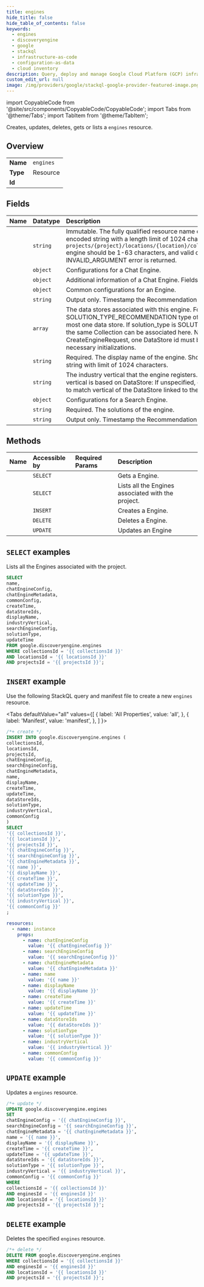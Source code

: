 ```yaml
---
title: engines
hide_title: false
hide_table_of_contents: false
keywords:
  - engines
  - discoveryengine
  - google
  - stackql
  - infrastructure-as-code
  - configuration-as-data
  - cloud inventory
description: Query, deploy and manage Google Cloud Platform (GCP) infrastructure and resources using SQL
custom_edit_url: null
image: /img/providers/google/stackql-google-provider-featured-image.png
---
```


import CopyableCode from '@site/src/components/CopyableCode/CopyableCode';
import Tabs from '@theme/Tabs';
import TabItem from '@theme/TabItem';

Creates, updates, deletes, gets or lists a <code>engines</code> resource.

## Overview
<table><tbody>
<tr><td><b>Name</b></td><td><code>engines</code></td></tr>
<tr><td><b>Type</b></td><td>Resource</td></tr>
<tr><td><b>Id</b></td><td><CopyableCode code="google.discoveryengine.engines" /></td></tr>
</tbody></table>

## Fields
| Name | Datatype | Description |
|:-----|:---------|:------------|
| <CopyableCode code="name" /> | `string` | Immutable. The fully qualified resource name of the engine. This field must be a UTF-8 encoded string with a length limit of 1024 characters. Format: `projects/{project}/locations/{location}/collections/{collection}/engines/{engine}` engine should be 1-63 characters, and valid characters are /a-z0-9*/. Otherwise, an INVALID_ARGUMENT error is returned. |
| <CopyableCode code="chatEngineConfig" /> | `object` | Configurations for a Chat Engine. |
| <CopyableCode code="chatEngineMetadata" /> | `object` | Additional information of a Chat Engine. Fields in this message are output only. |
| <CopyableCode code="commonConfig" /> | `object` | Common configurations for an Engine. |
| <CopyableCode code="createTime" /> | `string` | Output only. Timestamp the Recommendation Engine was created at. |
| <CopyableCode code="dataStoreIds" /> | `array` | The data stores associated with this engine. For SOLUTION_TYPE_SEARCH and SOLUTION_TYPE_RECOMMENDATION type of engines, they can only associate with at most one data store. If solution_type is SOLUTION_TYPE_CHAT, multiple DataStores in the same Collection can be associated here. Note that when used in CreateEngineRequest, one DataStore id must be provided as the system will use it for necessary initializations. |
| <CopyableCode code="displayName" /> | `string` | Required. The display name of the engine. Should be human readable. UTF-8 encoded string with limit of 1024 characters. |
| <CopyableCode code="industryVertical" /> | `string` | The industry vertical that the engine registers. The restriction of the Engine industry vertical is based on DataStore: If unspecified, default to `GENERIC`. Vertical on Engine has to match vertical of the DataStore linked to the engine. |
| <CopyableCode code="searchEngineConfig" /> | `object` | Configurations for a Search Engine. |
| <CopyableCode code="solutionType" /> | `string` | Required. The solutions of the engine. |
| <CopyableCode code="updateTime" /> | `string` | Output only. Timestamp the Recommendation Engine was last updated. |

## Methods
| Name | Accessible by | Required Params | Description |
|:-----|:--------------|:----------------|:------------|
| <CopyableCode code="projects_locations_collections_engines_get" /> | `SELECT` | <CopyableCode code="collectionsId, enginesId, locationsId, projectsId" /> | Gets a Engine. |
| <CopyableCode code="projects_locations_collections_engines_list" /> | `SELECT` | <CopyableCode code="collectionsId, locationsId, projectsId" /> | Lists all the Engines associated with the project. |
| <CopyableCode code="projects_locations_collections_engines_create" /> | `INSERT` | <CopyableCode code="collectionsId, locationsId, projectsId" /> | Creates a Engine. |
| <CopyableCode code="projects_locations_collections_engines_delete" /> | `DELETE` | <CopyableCode code="collectionsId, enginesId, locationsId, projectsId" /> | Deletes a Engine. |
| <CopyableCode code="projects_locations_collections_engines_patch" /> | `UPDATE` | <CopyableCode code="collectionsId, enginesId, locationsId, projectsId" /> | Updates an Engine |

## `SELECT` examples

Lists all the Engines associated with the project.

```sql
SELECT
name,
chatEngineConfig,
chatEngineMetadata,
commonConfig,
createTime,
dataStoreIds,
displayName,
industryVertical,
searchEngineConfig,
solutionType,
updateTime
FROM google.discoveryengine.engines
WHERE collectionsId = '{{ collectionsId }}'
AND locationsId = '{{ locationsId }}'
AND projectsId = '{{ projectsId }}'; 
```

## `INSERT` example

Use the following StackQL query and manifest file to create a new <code>engines</code> resource.

<Tabs
    defaultValue="all"
    values={[
        { label: 'All Properties', value: 'all', },
        { label: 'Manifest', value: 'manifest', },
    ]
}>
<TabItem value="all">

```sql
/*+ create */
INSERT INTO google.discoveryengine.engines (
collectionsId,
locationsId,
projectsId,
chatEngineConfig,
searchEngineConfig,
chatEngineMetadata,
name,
displayName,
createTime,
updateTime,
dataStoreIds,
solutionType,
industryVertical,
commonConfig
)
SELECT 
'{{ collectionsId }}',
'{{ locationsId }}',
'{{ projectsId }}',
'{{ chatEngineConfig }}',
'{{ searchEngineConfig }}',
'{{ chatEngineMetadata }}',
'{{ name }}',
'{{ displayName }}',
'{{ createTime }}',
'{{ updateTime }}',
'{{ dataStoreIds }}',
'{{ solutionType }}',
'{{ industryVertical }}',
'{{ commonConfig }}'
;
```
</TabItem>
<TabItem value="manifest">

```yaml
resources:
  - name: instance
    props:
      - name: chatEngineConfig
        value: '{{ chatEngineConfig }}'
      - name: searchEngineConfig
        value: '{{ searchEngineConfig }}'
      - name: chatEngineMetadata
        value: '{{ chatEngineMetadata }}'
      - name: name
        value: '{{ name }}'
      - name: displayName
        value: '{{ displayName }}'
      - name: createTime
        value: '{{ createTime }}'
      - name: updateTime
        value: '{{ updateTime }}'
      - name: dataStoreIds
        value: '{{ dataStoreIds }}'
      - name: solutionType
        value: '{{ solutionType }}'
      - name: industryVertical
        value: '{{ industryVertical }}'
      - name: commonConfig
        value: '{{ commonConfig }}'

```
</TabItem>
</Tabs>

## `UPDATE` example

Updates a <code>engines</code> resource.

```sql
/*+ update */
UPDATE google.discoveryengine.engines
SET 
chatEngineConfig = '{{ chatEngineConfig }}',
searchEngineConfig = '{{ searchEngineConfig }}',
chatEngineMetadata = '{{ chatEngineMetadata }}',
name = '{{ name }}',
displayName = '{{ displayName }}',
createTime = '{{ createTime }}',
updateTime = '{{ updateTime }}',
dataStoreIds = '{{ dataStoreIds }}',
solutionType = '{{ solutionType }}',
industryVertical = '{{ industryVertical }}',
commonConfig = '{{ commonConfig }}'
WHERE 
collectionsId = '{{ collectionsId }}'
AND enginesId = '{{ enginesId }}'
AND locationsId = '{{ locationsId }}'
AND projectsId = '{{ projectsId }}';
```

## `DELETE` example

Deletes the specified <code>engines</code> resource.

```sql
/*+ delete */
DELETE FROM google.discoveryengine.engines
WHERE collectionsId = '{{ collectionsId }}'
AND enginesId = '{{ enginesId }}'
AND locationsId = '{{ locationsId }}'
AND projectsId = '{{ projectsId }}';
```
